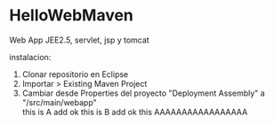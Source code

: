 # HelloWebMaven
Web App JEE2.5, servlet, jsp y tomcat


instalacion:

<ol>
<li>Clonar repositorio en Eclipse</li>
<li>Importar > Existing Maven Project</li>
<li>Cambiar desde Properties del proyecto "Deployment Assembly" a "/src/main/webapp"</li>
this is A add ok
this is B add ok
this AAAAAAAAAAAAAAAAA
</ol>

